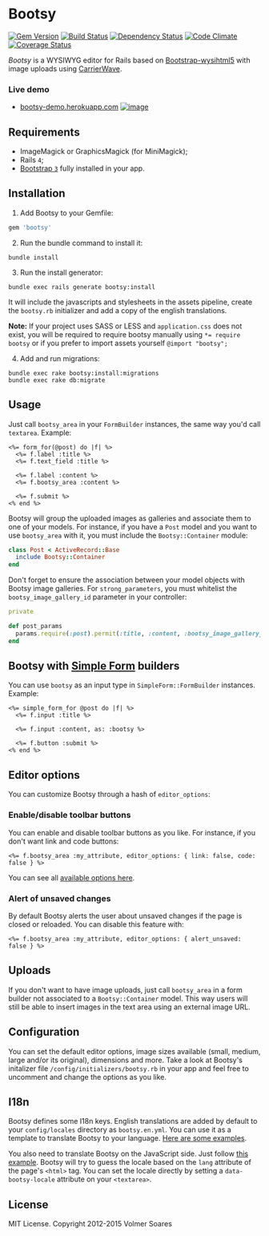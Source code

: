 # Bootsy

[![Gem Version](https://badge.fury.io/rb/bootsy.png)](http://badge.fury.io/rb/bootsy)
[![Build Status](https://secure.travis-ci.org/volmer/bootsy.png?branch=master)](http://travis-ci.org/volmer/bootsy)
[![Dependency Status](https://gemnasium.com/volmer/bootsy.png)](https://gemnasium.com/volmer/bootsy)
[![Code Climate](https://codeclimate.com/github/volmer/bootsy.png)](https://codeclimate.com/github/volmer/bootsy)
[![Coverage Status](https://coveralls.io/repos/volmer/bootsy/badge.png?branch=master)](https://coveralls.io/r/volmer/bootsy)

*Bootsy* is a WYSIWYG editor for Rails based on
[Bootstrap-wysihtml5](https://github.com/jhollingworth/bootstrap-wysihtml5) with image uploads using
[CarrierWave](https://github.com/carrierwaveuploader/carrierwave).

### Live demo

* [bootsy-demo.herokuapp.com](http://bootsy-demo.herokuapp.com/)
[![image](https://f.cloud.github.com/assets/301187/1365250/e1b7ba80-3854-11e3-9bfe-8bd1e090aca8.png)](http://bootsy-demo.herokuapp.com/)


## Requirements

* ImageMagick or GraphicsMagick (for MiniMagick);
* Rails `4`;
* [Bootstrap `3`](http://getbootstrap.com/) fully installed in your app.


## Installation

1. Add Bootsy to your Gemfile:
  ```ruby
  gem 'bootsy'
  ```

2. Run the bundle command to install it:
  ```console
  bundle install
  ```

3. Run the install generator:
  ```console
  bundle exec rails generate bootsy:install
  ```
  It will include the javascripts and stylesheets in the assets pipeline,
  create the `bootsy.rb` initializer and add a copy of the english translations.

  **Note:** If your project uses SASS or LESS and `application.css` does not exist,
  you will be required to require bootsy manually using `*= require bootsy` or if you prefer
  to import assets yourself `@import "bootsy";`

4. Add and run migrations:
  ```console
  bundle exec rake bootsy:install:migrations
  bundle exec rake db:migrate
  ```


## Usage

Just call `bootsy_area` in your `FormBuilder` instances, the
same way you'd call `textarea`. Example:
```erb
<%= form_for(@post) do |f| %>
  <%= f.label :title %>
  <%= f.text_field :title %>

  <%= f.label :content %>
  <%= f.bootsy_area :content %>

  <%= f.submit %>
<% end %>
```

Bootsy will group the uploaded images as galleries and associate them to one of
your models. For instance, if you have a `Post` model and you want to use `bootsy_area`
with it, you must include the `Bootsy::Container` module:
```ruby
class Post < ActiveRecord::Base
  include Bootsy::Container
end
```

Don't forget to ensure the association between your model objects with Bootsy
image galleries. For `strong_parameters`, you must whitelist the `bootsy_image_gallery_id` parameter
in your controller:
```ruby
private

def post_params
  params.require(:post).permit(:title, :content, :bootsy_image_gallery_id)
end
```


## Bootsy with [Simple Form](https://github.com/plataformatec/simple_form) builders

You can use `bootsy` as an input type in `SimpleForm::FormBuilder` instances. Example:
```erb
<%= simple_form_for @post do |f| %>
  <%= f.input :title %>

  <%= f.input :content, as: :bootsy %>

  <%= f.button :submit %>
<% end %>
```


## Editor options

You can customize Bootsy through a hash of `editor_options`:


### Enable/disable toolbar buttons

You can enable and disable toolbar buttons as you like. For instance, if you
don't want link and code buttons:

```erb
<%= f.bootsy_area :my_attribute, editor_options: { link: false, code: false } %>
```
You can see all [available options here](https://github.com/volmer/bootsy/blob/master/lib/generators/bootsy/templates/bootsy.rb#L6).

### Alert of unsaved changes

By default Bootsy alerts the user about unsaved changes if the page is closed or reloaded. You can disable
this feature with:
```erb
<%= f.bootsy_area :my_attribute, editor_options: { alert_unsaved: false } %>
```

## Uploads

If you don't want to have image uploads, just call `bootsy_area` in a form builder not
associated to a `Bootsy::Container` model. This way users will still be able to insert
images in the text area using an external image URL.


## Configuration

You can set the default editor options, image sizes available (small, medium,
large and/or its original), dimensions and more. Take a look at Bootsy's initalizer
file `/config/initializers/bootsy.rb` in your app and feel free to uncomment and change
the options as you like.


## I18n

Bootsy defines some I18n keys. English translations are added by default to your
`config/locales` directory as `bootsy.en.yml`. You can use it as a template
to translate Bootsy to your language.
[Here are some examples](https://github.com/volmer/bootsy/tree/master/config/locales).

You also need to translate Bootsy on the JavaScript side. Just follow
[this example](https://github.com/volmer/bootsy/blob/master/app/assets/javascripts/bootsy/locales/en.js).
Bootsy will try to guess the locale based on the `lang` attribute of the page's `<html>` tag.
You can set the locale directly by setting a `data-bootsy-locale` attribute on your `<textarea>`.


## License

MIT License. Copyright 2012-2015 Volmer Soares
